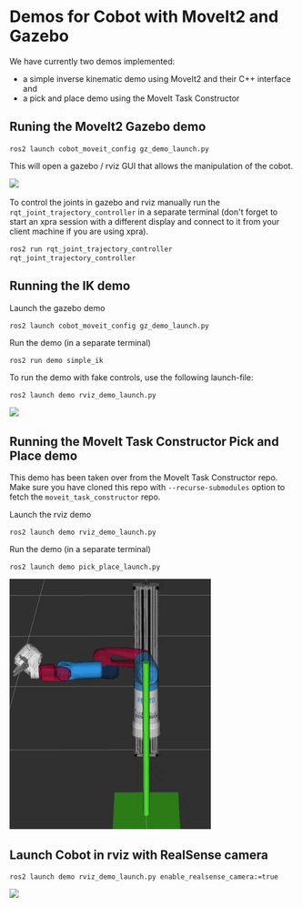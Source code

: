 # Demos for Cobot with MoveIt2 and Gazebo

We have currently two demos implemented: 
* a simple inverse kinematic demo using MoveIt2 and their C++ interface and 
* a pick and place demo using the MoveIt Task Constructor


## Runing the MoveIt2 Gazebo demo
```
ros2 launch cobot_moveit_config gz_demo_launch.py
```
This will open a gazebo / rviz GUI that allows the manipulation of the cobot.

![](../cobot_moveit_config/vid/zebra_moveit_gz_run.gif)

To control the joints in gazebo and rviz manually run the ```rqt_joint_trajectory_controller``` in a separate terminal (don't forget to start an xpra session with a different display
and connect to it from your client machine if you are using xpra).
```
ros2 run rqt_joint_trajectory_controller rqt_joint_trajectory_controller
```

## Running the IK demo

Launch the gazebo demo
```
ros2 launch cobot_moveit_config gz_demo_launch.py
```
Run the demo (in a separate terminal)
```
ros2 run demo simple_ik
```

To run the demo with fake controls, use the following launch-file:
```
ros2 launch demo rviz_demo_launch.py
```

![](vid/champion_simple_ik_fake_control.gif)

## Running the MoveIt Task Constructor Pick and Place demo

This demo has been taken over from the MoveIt Task Constructor repo. Make sure you have cloned this repo with ``--recurse-submodules`` option to fetch the ``moveit_task_constructor`` repo.

Launch the rviz demo
```
ros2 launch demo rviz_demo_launch.py
```
Run the demo (in a separate terminal)
```
ros2 launch demo pick_place_launch.py
```

![](vid/esslingen_pick_place.gif)

## Launch Cobot in rviz with RealSense camera

```
ros2 launch demo rviz_demo_launch.py enable_realsense_camera:=true
```

![](img/realsense_setup.png)
